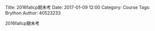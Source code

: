 Title: 2016fallcp期末考
Date: 2017-01-09 12:00
Category: Course
Tags: Brython
Author: 40523233

<!-- PELICAN_END_SUMMARY -->

2016fallcp期末考